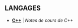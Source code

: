 ## LANGAGES

 * **[C++](https://github.com/tvarnier/42/tree/master/courses/C%2B%2B)** | *Notes de cours de C++*
